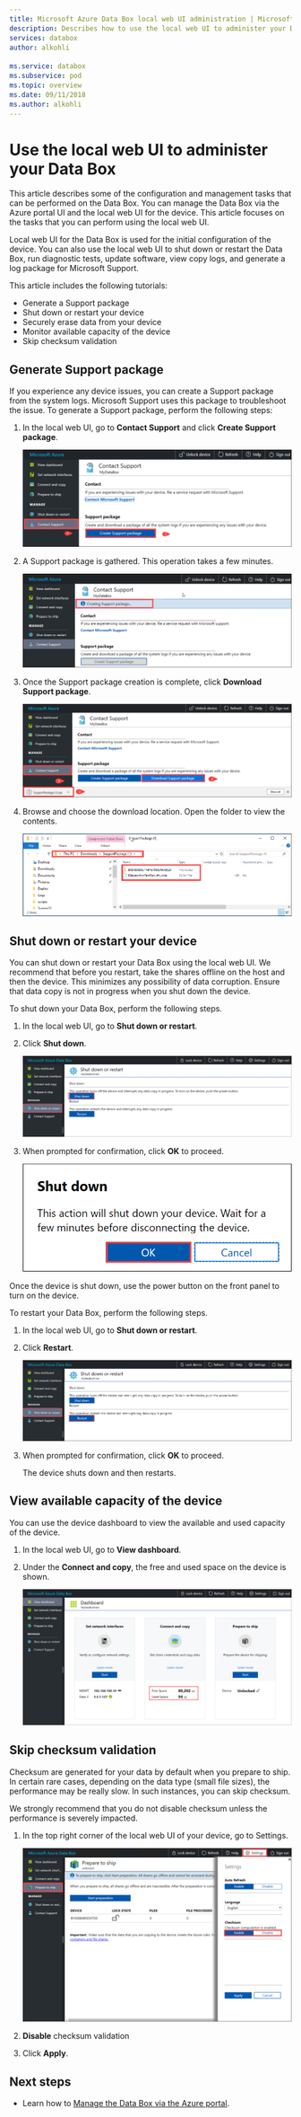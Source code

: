 ```yaml
---
title: Microsoft Azure Data Box local web UI administration | Microsoft Docs in data 
description: Describes how to use the local web UI to administer your Data Box device
services: databox
author: alkohli

ms.service: databox
ms.subservice: pod
ms.topic: overview
ms.date: 09/11/2018
ms.author: alkohli
---
```

# Use the local web UI to administer your Data Box

This article describes some of the configuration and management tasks that can be performed on the Data Box. You can manage the Data Box via the Azure portal UI and the local web UI for the device. This article focuses on the tasks that you can perform using the local web UI.

Local web UI for the Data Box is used for the initial configuration of the device. You can also use the local web UI to shut down or restart the Data Box, run diagnostic tests, update software, view copy logs, and generate a log package for Microsoft Support.

This article includes the following tutorials:

- Generate a Support package
- Shut down or restart your device
- Securely erase data from your device
- Monitor available capacity of the device
- Skip checksum validation 

## Generate Support package

If you experience any device issues, you can create a Support package from the system logs. Microsoft Support uses this package to troubleshoot the issue. To generate a Support package, perform the following steps:

1. In the local web UI, go to **Contact Support** and click **Create Support package**.

    ![Create Support package 1](media/data-box-local-web-ui-admin/create-support-package-1.png)

2. A Support package is gathered. This operation takes a few minutes.

    ![Create Support package 2](media/data-box-local-web-ui-admin/create-support-package-2.png)

3. Once the Support package creation is complete, click **Download Support package**. 

    ![Create Support package 4](media/data-box-local-web-ui-admin/create-support-package-4.png)

4. Browse and choose the download location. Open the folder to view the contents.

    ![Create Support package 5](media/data-box-local-web-ui-admin/create-support-package-5.png)


## Shut down or restart your device

You can shut down or restart your Data Box using the local web UI. We recommend that before you restart, take the shares offline on the host and then the device. This minimizes any possibility of data corruption. Ensure that data copy is not in progress when you shut down the device.

To shut down your Data Box, perform the following steps.

1. In the local web UI, go to **Shut down or restart**.
2. Click **Shut down**.

    ![Shut down Data Box 1](media/data-box-local-web-ui-admin/shut-down-local-web-ui-1.png)

3. When prompted for confirmation, click **OK** to proceed.

    ![Shut down Data Box 2](media/data-box-local-web-ui-admin/shut-down-local-web-ui-2.png)

Once the device is shut down, use the power button on the front panel to turn on the device.

To restart your Data Box, perform the following steps.

1. In the local web UI, go to **Shut down or restart**.
2. Click **Restart**.

    ![Restart Data Box 1](media/data-box-local-web-ui-admin/restart-local-web-ui-1.png)

3. When prompted for confirmation, click **OK** to proceed.

   The device shuts down and then restarts.

## View available capacity of the device

You can use the device dashboard to view the available and used capacity of the device. 

1. In the local web UI, go to **View dashboard**.
2. Under the **Connect and copy**, the free and used space on the device is shown.

    ![View available capacity](media/data-box-local-web-ui-admin/verify-used-space-dashboard.png)


## Skip checksum validation

Checksum are generated for your data by default when you prepare to ship. In certain rare cases, depending on the data type (small file sizes), the performance may be really slow. In such instances, you can skip checksum. 

We strongly recommend that you do not disable checksum unless the performance is severely impacted.

1. In the top right corner of the local web UI of your device, go to Settings.

    ![Disable checksum](media/data-box-local-web-ui-admin/disable-checksum.png)

2. **Disable** checksum validation
3. Click **Apply**.

## Next steps

- Learn how to [Manage the Data Box via the Azure portal](data-box-portal-admin.md).

